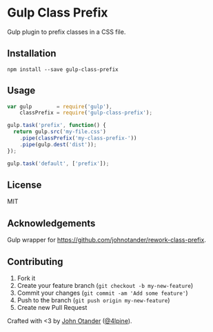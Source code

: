 # Gulp Class Prefix

Gulp plugin to prefix classes in a CSS file.

## Installation

```
npm install --save gulp-class-prefix
```

## Usage

```js
var gulp        = require('gulp'),
    classPrefix = require('gulp-class-prefix');

gulp.task('prefix', function() {
  return gulp.src('my-file.css')
    .pipe(classPrefix('my-class-prefix-'))
    .pipe(gulp.dest('dist'));
});

gulp.task('default', ['prefix']);
```

## License

MIT

## Acknowledgements

Gulp wrapper for <https://github.com/johnotander/rework-class-prefix>.

## Contributing

1. Fork it
2. Create your feature branch (`git checkout -b my-new-feature`)
3. Commit your changes (`git commit -am 'Add some feature'`)
4. Push to the branch (`git push origin my-new-feature`)
5. Create new Pull Request

Crafted with <3 by [John Otander](http://johnotander.com) ([@4lpine](https://twitter.com/4lpine)).

